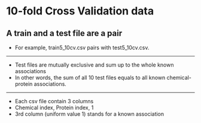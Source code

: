 # 10-fold Cross Validation data

## A train and a test file are a pair</br>
 * For example, train5_10cv.csv pairs with test5_10cv.csv.</br>

--------

 * Test files are mutually exclusive and sum up to the whole known associations</br>
 * In other words, the sum of all 10 test files equals to all known chemical-protein associations. </br>

--------

 * Each csv file contain 3 columns</br>
 * Chemical index, Protein index, 1</br>
 * 3rd column (uniform value 1) stands for a known association</br>
